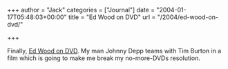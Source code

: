 +++
author = "Jack"
categories = ["Journal"]
date = "2004-01-17T05:48:03+00:00"
title = "Ed Wood on DVD"
url = "/2004/ed-wood-on-dvd/"

+++

Finally, [Ed Wood on DVD][1]. My man Johnny Depp teams with Tim Burton in a film which is going to make me break my no-more-DVDs resolution.

 [1]: http://video.movies.go.com/edwood/ "Special Edition DVD"